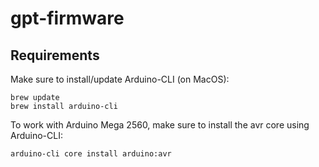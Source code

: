 # gpt-firmware

## Requirements

Make sure to install/update Arduino-CLI (on MacOS):

```
brew update
brew install arduino-cli
```

To work with Arduino Mega 2560, make sure to install the avr core using Arduino-CLI:

```
arduino-cli core install arduino:avr
```
